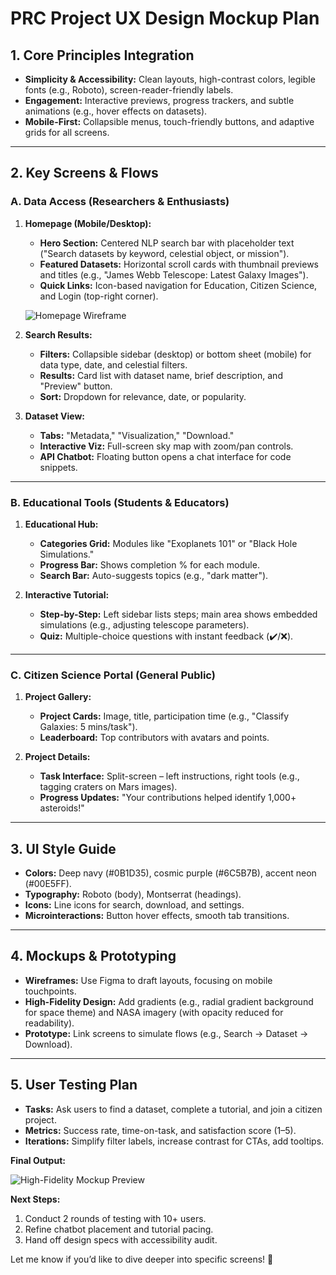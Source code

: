 # PRC Project UX Design Mockup Plan

## 1. Core Principles Integration

*   **Simplicity & Accessibility:** Clean layouts, high-contrast colors, legible fonts (e.g., Roboto), screen-reader-friendly labels.
*   **Engagement:** Interactive previews, progress trackers, and subtle animations (e.g., hover effects on datasets).
*   **Mobile-First:** Collapsible menus, touch-friendly buttons, and adaptive grids for all screens.

---

## 2. Key Screens & Flows

### A. Data Access (Researchers & Enthusiasts)

1.  **Homepage (Mobile/Desktop):**
    *   **Hero Section:** Centered NLP search bar with placeholder text ("Search datasets by keyword, celestial object, or mission").
    *   **Featured Datasets:** Horizontal scroll cards with thumbnail previews and titles (e.g., "James Webb Telescope: Latest Galaxy Images").
    *   **Quick Links:** Icon-based navigation for Education, Citizen Science, and Login (top-right corner).

    ![Homepage Wireframe](https://via.placeholder.com/400x600?text=Mobile+Homepage+Wireframe)

2.  **Search Results:**
    *   **Filters:** Collapsible sidebar (desktop) or bottom sheet (mobile) for data type, date, and celestial filters.
    *   **Results:** Card list with dataset name, brief description, and "Preview" button.
    *   **Sort:** Dropdown for relevance, date, or popularity.

3.  **Dataset View:**
    *   **Tabs:** "Metadata," "Visualization," "Download."
    *   **Interactive Viz:** Full-screen sky map with zoom/pan controls.
    *   **API Chatbot:** Floating button opens a chat interface for code snippets.

---

### B. Educational Tools (Students & Educators)

1.  **Educational Hub:**
    *   **Categories Grid:** Modules like "Exoplanets 101" or "Black Hole Simulations."
    *   **Progress Bar:** Shows completion % for each module.
    *   **Search Bar:** Auto-suggests topics (e.g., "dark matter").

2.  **Interactive Tutorial:**
    *   **Step-by-Step:** Left sidebar lists steps; main area shows embedded simulations (e.g., adjusting telescope parameters).
    *   **Quiz:** Multiple-choice questions with instant feedback (✔️/❌).

---

### C. Citizen Science Portal (General Public)

1.  **Project Gallery:**
    *   **Project Cards:** Image, title, participation time (e.g., "Classify Galaxies: 5 mins/task").
    *   **Leaderboard:** Top contributors with avatars and points.

2.  **Project Details:**
    *   **Task Interface:** Split-screen – left instructions, right tools (e.g., tagging craters on Mars images).
    *   **Progress Updates:** "Your contributions helped identify 1,000+ asteroids!"

---

## 3. UI Style Guide

*   **Colors:** Deep navy (#0B1D35), cosmic purple (#6C5B7B), accent neon (#00E5FF).
*   **Typography:** Roboto (body), Montserrat (headings).
*   **Icons:** Line icons for search, download, and settings.
*   **Microinteractions:** Button hover effects, smooth tab transitions.

---

## 4. Mockups & Prototyping

*   **Wireframes:** Use Figma to draft layouts, focusing on mobile touchpoints.
*   **High-Fidelity Design:** Add gradients (e.g., radial gradient background for space theme) and NASA imagery (with opacity reduced for readability).
*   **Prototype:** Link screens to simulate flows (e.g., Search → Dataset → Download).

---

## 5. User Testing Plan

*   **Tasks:** Ask users to find a dataset, complete a tutorial, and join a citizen project.
*   **Metrics:** Success rate, time-on-task, and satisfaction score (1–5).
*   **Iterations:** Simplify filter labels, increase contrast for CTAs, add tooltips.

**Final Output:**

![High-Fidelity Mockup Preview](https://via.placeholder.com/800x500?text=PRC+Dataset+View+with+Viz+Tools)

**Next Steps:**

1.  Conduct 2 rounds of testing with 10+ users.
2.  Refine chatbot placement and tutorial pacing.
3.  Hand off design specs with accessibility audit.

Let me know if you’d like to dive deeper into specific screens! 🚀

